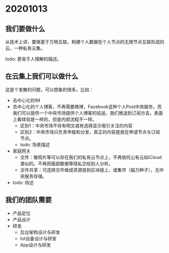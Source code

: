 # 20201013

## 我们要做什么

从技术上讲，要做基于万物互联，构建个人数据在个人节点的无限节点互联形成的云，一种私有云集。

todo: 更易于人理解的描述。

## 在云集上我们可以做什么

这是个发散的问题，可以想象的很多。比如：

- 去中心化的IM
- 去中心化的个人博客，不再需要微博，Facebook这种个人Post中央服务，而我们可以提供一个中央市场提供个人博客的投送，我们推送到订阅方去。表面上看体验是一样的，但是内部流程不一样。
  - 区别1：中央市场不存有明文或有选择显示吸引关注的内容
  - 区别2：中央市场只负责申报和分发，真正的内容是放在申请节点与订阅节点。
  - todo: 场景描述
- 家庭网关
  - 文件：像照片等可以存在我们的私有云节点上，不再依托公有云如iCloud类似的。不再把面部数据等隐私交给别人分析。
  - 文件共享：可选择文件做成资源放到区块链上，或集市（磁力种子），无中央服务存储。
- todo: 待述

## 我们的团队需要

- 产品定位
- 产品设计
- 研发
  - 后台架构设计与研发
  - Iot设备设计与研发
  - App设计与研发  